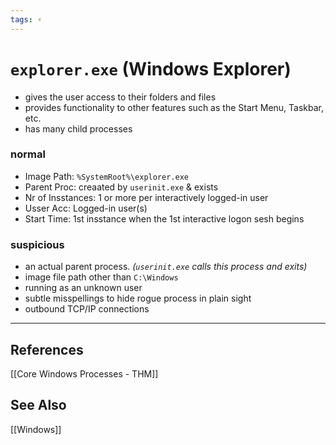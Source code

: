```yaml
---
tags: ⚡
---
```


# `explorer.exe` (Windows Explorer)

- gives the user access to their folders and files
- provides functionality to other features such as the Start Menu, Taskbar, etc.
- has many child processes

### normal
- Image Path: `%SystemRoot%\explorer.exe`
- Parent Proc: creaated by `userinit.exe` & exists
- Nr of Insstances: 1 or more per interactively logged-in user
- Usser Acc: Logged-in user(s)
- Start Time: 1st insstance when the 1st interactive logon sesh begins

### suspicious
- an actual parent process. *(`userinit.exe` calls this process and exits)*
- image file path other than `C:\Windows`
- running as an unknown user
- subtle misspellings to hide rogue process in plain sight
- outbound TCP/IP connections


---

## References
[[Core Windows Processes - THM]]

## See Also
[[Windows]]
